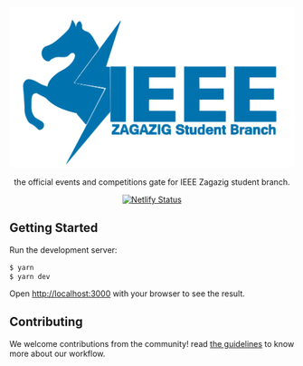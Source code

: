 ![](./public/ieee-logo-blue.svg)


<center>
 the official events and competitions gate for IEEE Zagazig student branch.

[![Netlify Status](https://api.netlify.com/api/v1/badges/992e9de2-b0b2-4a87-b2d8-acbc29dbd280/deploy-status)](https://app.netlify.com/projects/ieee-zsb-events/deploys)

</center>


## Getting Started

Run the development server:

```terminal
$ yarn
$ yarn dev
```
Open [http://localhost:3000](http://localhost:3000) with your browser to see the result.

## Contributing

We welcome contributions from the community! read [the guidelines](./GUIDELINES.md) to know more about our workflow. 